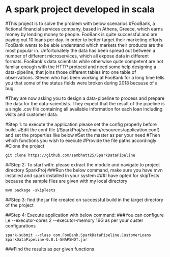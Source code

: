 # A spark project developed in scala
#This project is to solve the problem with below scenarios
#FooBank, a fictional financial services company, based in Athens, Greece, which earns money by lending money to people. FooBank is quite successful and are paying out 10 loans per day. In order to better target their marketing efforts FooBank wants to be able understand which markets their products are the most popular in. Unfortunately the data has been spread out between a number of different microservices, which all expose data in different formats. FooBank's data scientists while otherwise quite competent are not familar enough with the HTTP protocol and need some help designing a data-pipeline, that joins those different tables into one table of observations. Steven who has been working at FooBank for a long time tells you that some of the status fields were broken during 2018 because of a bug.

#They are now asking you to design a data-pipeline to process and prepare the data for the data-scientists. They expect that the result of the pipeline is a single .csv file containing all available information for each loan including visits and customer data.

#Step 1: to execute the application please set the config properly before build.
#Edit the conf file (/SparkProj/src/main/resources/application.conf) and set the properties like below
#Set the master as per your need
#Then which functions you wish to execute
#Provide the file paths accordingly
#Clone the project
```
git clone https://github.com/sambhatt25/SparkDataPipeline
```

##Step 2: To start with: please extract the module and navigate to project directory SparkProj
###Run the below command, make sure you have mvn installed and spark installed in your system
###I have opted for skipTests because the sample files are given with my local directory
```
mvn package -skipTests
```


##Step 3: find the jar file created on successful build in the target directory of the project



##Step 4: Execute application with below command: 
###You can configure i,e --executor-cores 2 --executor-memory 16G as per your custer configurations 
```
spark-submit --class com.FooBank.SparkDataPipeline.CustomerLoans SparkDataPipeline-0.0.1-SNAPSHOT.jar
```

###Find the results as per given functions
